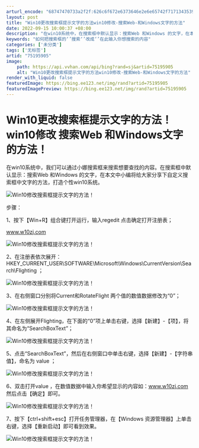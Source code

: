 ```yaml
---
arturl_encode: "68747470733a2f2f:626c6f672e6373646e2e6e65742f7171343539303830313233:2f61727469636c652f64657461696c732f3735313935393035"
layout: post
title: "Win10更改搜索框提示文字的方法win10修改-搜索Web-和Windows文字的方法"
date: 2022-09-15 10:00:37 +08:00
description: "在win10系统中，在搜索框中默认显示：搜索Web 和Windows 的文字，在本文"
keywords: "如何把搜索框的‘’搜索‘’改成‘’在此输入你想搜索的内容"
categories: ['未分类']
tags: ['无标签']
artid: "75195905"
image:
    path: https://api.vvhan.com/api/bing?rand=sj&artid=75195905
    alt: "Win10更改搜索框提示文字的方法win10修改-搜索Web-和Windows文字的方法"
render_with_liquid: false
featuredImage: https://bing.ee123.net/img/rand?artid=75195905
featuredImagePreview: https://bing.ee123.net/img/rand?artid=75195905
---
```


# Win10更改搜索框提示文字的方法！win10修改 搜索Web 和Windows文字的方法！

在win10系统中，我们可以通过小娜搜索框来搜索想要查找的内容。在搜索框中默认显示：搜索Web 和Windows 的文字，在本文中小编将给大家分享下自定义搜索框中文字的方法，打造个性win10系统。
  
  
![Win10修改搜索框提示文字的方法！](http://www.w10zj.com/uploadfile/2017/0217/20170217111513426.jpg)
  
  

步骤：
  
  

1、按下【Win+R】组合键打开运行，输入regedit 点击确定打开注册表；
  

www.w10zj.com
  
![Win10修改搜索框提示文字的方法！](http://www.w10zj.com/uploadfile/2017/0217/20170217111740187.jpg)
  
  

2、在注册表依次展开：HKEY\_CURRENT\_USER\SOFTWARE\Microsoft\Windows\CurrentVersion\Search\Flighting ；
  
  
![Win10修改搜索框提示文字的方法！](http://www.w10zj.com/uploadfile/2017/0217/20170217111858556.jpg)
  
  

3、在右侧窗口分别将Current和RotateFlight 两个值的数值数据修改为“0”；
  
  
![Win10修改搜索框提示文字的方法！](http://www.w10zj.com/uploadfile/2017/0217/20170217112034191.jpg)
  
  

4、在左侧展开Flighting，在下面的“0”项上单击右键，选择【新建】-【项】，将其命名为“SearchBoxText”；
  
  
![Win10修改搜索框提示文字的方法！](http://www.w10zj.com/uploadfile/2017/0217/20170217112337992.jpg)
  
  

5、点击“SearchBoxText”，然后在右侧窗口中单击右键，选择【新建】-【字符串值】，命名为 value ；
  
  
![Win10修改搜索框提示文字的方法！](http://www.w10zj.com/uploadfile/2017/0217/20170217112352289.jpg)
  
  

6、双击打开value ，在数值数据中输入你希望显示的内容如：www.w10zj.com 然后点击【确定】即可。
  
  
![Win10修改搜索框提示文字的方法！](http://www.w10zj.com/uploadfile/2017/0217/20170217112445697.jpg)
  
  

7、按下【ctrl+shift+esc】打开任务管理器，在【Windows 资源管理器】上单击右键，选择【重新启动】即可看到效果。
  
  
![Win10修改搜索框提示文字的方法！](http://www.w10zj.com/uploadfile/2017/0217/20170217112533194.jpg)